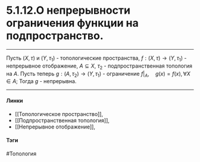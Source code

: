 # 5.1.12.О непрерывности ограничения функции на подпространство.
***
Пусть $(X,\tau)$ и $(Y,\tau_1)$ - топологические пространства, $f:(X,\tau)\rightarrow(Y,\tau_1)$ - непрерывное отображение, $A\subseteq X$, $\tau_2$ - подпространственная топология на $A$. Пусть теперь $g:(A,\tau_2)\rightarrow(Y,\tau_1)$ - ограничение $f|_{A}, \quad g(x)=f(x),\forall X\in A$; Тогда $g$ - непрерывна.
***
#### Линки
- [[Топологическое пространство]],
- [[Подпространственная топология]],
- [[Непрерывное отображение]],
#### Тэги 
 #Топология